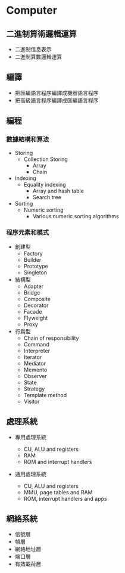 # Computer

## 二進制算術邏輯運算

- 二進制信息表示
- 二進制算數邏輯運算

## 編譯

- 把匯編語言程序編譯成機器語言程序
- 把高級語言程序編譯成匯編語言程序

## 編程

### 數據結構和算法

- Storing
  - Collection Storing
    - Array
    - Chain
- Indexing
  - Equality indexing
    - Array and hash table
    - Search tree
- Sorting
  - Numeric sorting
    - Various numeric sorting algorithms

### 程序元素和模式

- 創建型
  - Factory
  - Builder
  - Prototype
  - Singleton
- 結構型
  - Adapter
  - Bridge
  - Composite
  - Decorator
  - Facade
  - Flyweight
  - Proxy
- 行爲型
  - Chain of responsibility
  - Command
  - Interpreter
  - Iterator
  - Mediator
  - Memento
  - Observer
  - State
  - Strategy
  - Template method
  - Visitor

## 處理系統

- 專用處理系統
  - CU, ALU and registers
  - RAM
  - ROM and interrupt handlers

- 通用處理系統
  - CU, ALU and registers
  - MMU, page tables and RAM
  - ROM, interrupt handlers and apps

## 網絡系統

- 信號層
- 幀層
- 網絡地址層
- 端口層
- 有效載荷層
